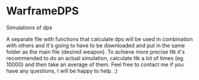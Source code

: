 # WarframeDPS
Simulations of dps

A separate file with functions that calculate dps will be used in combination with others and it's going to have to be downloaded and put in the same folder as the main file (desired weapon). To achieve more precise ttk it's recommended to do an actual simulation, calculate ttk a lot of times (eg. 10000) and then take an average of them. Feel free to contact me if you have any questions, I will be happy to help. :)
